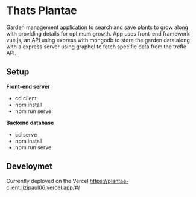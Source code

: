 # Thats Plantae
Garden management application to search and save plants to grow along with providing details for optimum growth. 
App uses front-end framework vue.js, an API using express with mongodb to store the garden data along with a express server using graphql to fetch specific data from the trefle API. 
## Setup
**Front-end server**
* cd client
* npm install
* npm run serve </br>

**Backend database**
* cd serve 
* npm install 
* npm run serve 

## Develoymet
Currently deployed on the Vercel
https://plantae-client.lizipaul06.vercel.app/#/
